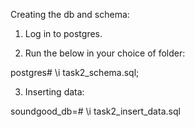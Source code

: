 Creating the db and schema:


1. Log in to postgres.

2. Run the below in your choice of folder:

postgres# \i task2_schema.sql;

3. Inserting data:

soundgood_db=# \i task2_insert_data.sql
